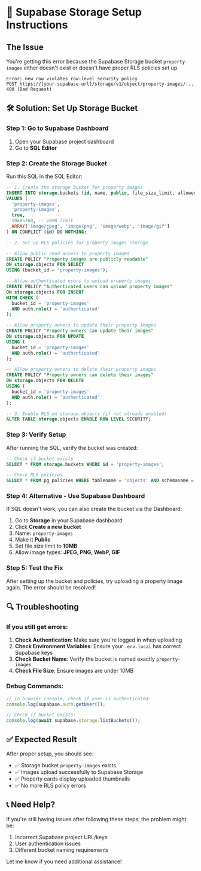 # 🔧 Supabase Storage Setup Instructions

## The Issue

You're getting this error because the Supabase Storage bucket `property-images` either doesn't exist or doesn't have proper RLS policies set up.

```
Error: new row violates row-level security policy
POST https://[your-supabase-url]/storage/v1/object/property-images/... 400 (Bad Request)
```

## 🛠️ Solution: Set Up Storage Bucket

### **Step 1: Go to Supabase Dashboard**

1. Open your Supabase project dashboard
2. Go to **SQL Editor**

### **Step 2: Create the Storage Bucket**

Run this SQL in the SQL Editor:

```sql
-- 1. Create the storage bucket for property images
INSERT INTO storage.buckets (id, name, public, file_size_limit, allowed_mime_types)
VALUES (
  'property-images',
  'property-images',
  true,
  10485760, -- 10MB limit
  ARRAY['image/jpeg', 'image/png', 'image/webp', 'image/gif']
) ON CONFLICT (id) DO NOTHING;

-- 2. Set up RLS policies for property images storage

-- Allow public read access to property images
CREATE POLICY "Property images are publicly readable"
ON storage.objects FOR SELECT
USING (bucket_id = 'property-images');

-- Allow authenticated users to upload property images
CREATE POLICY "Authenticated users can upload property images"
ON storage.objects FOR INSERT
WITH CHECK (
  bucket_id = 'property-images'
  AND auth.role() = 'authenticated'
);

-- Allow property owners to update their property images
CREATE POLICY "Property owners can update their images"
ON storage.objects FOR UPDATE
USING (
  bucket_id = 'property-images'
  AND auth.role() = 'authenticated'
);

-- Allow property owners to delete their property images
CREATE POLICY "Property owners can delete their images"
ON storage.objects FOR DELETE
USING (
  bucket_id = 'property-images'
  AND auth.role() = 'authenticated'
);

-- 3. Enable RLS on storage.objects (if not already enabled)
ALTER TABLE storage.objects ENABLE ROW LEVEL SECURITY;
```

### **Step 3: Verify Setup**

After running the SQL, verify the bucket was created:

```sql
-- Check if bucket exists
SELECT * FROM storage.buckets WHERE id = 'property-images';

-- Check RLS policies
SELECT * FROM pg_policies WHERE tablename = 'objects' AND schemaname = 'storage';
```

### **Step 4: Alternative - Use Supabase Dashboard**

If SQL doesn't work, you can also create the bucket via the Dashboard:

1. Go to **Storage** in your Supabase dashboard
2. Click **Create a new bucket**
3. Name: `property-images`
4. Make it **Public**
5. Set file size limit to **10MB**
6. Allow image types: **JPEG, PNG, WebP, GIF**

### **Step 5: Test the Fix**

After setting up the bucket and policies, try uploading a property image again. The error should be resolved!

## 🔍 **Troubleshooting**

### If you still get errors:

1. **Check Authentication**: Make sure you're logged in when uploading
2. **Check Environment Variables**: Ensure your `.env.local` has correct Supabase keys
3. **Check Bucket Name**: Verify the bucket is named exactly `property-images`
4. **Check File Size**: Ensure images are under 10MB

### Debug Commands:

```javascript
// In browser console, check if user is authenticated:
console.log(supabase.auth.getUser());

// Check if bucket exists:
console.log(await supabase.storage.listBuckets());
```

## ✅ **Expected Result**

After proper setup, you should see:

- ✅ Storage bucket `property-images` exists
- ✅ Images upload successfully to Supabase Storage
- ✅ Property cards display uploaded thumbnails
- ✅ No more RLS policy errors

## 📞 **Need Help?**

If you're still having issues after following these steps, the problem might be:

1. Incorrect Supabase project URL/keys
2. User authentication issues
3. Different bucket naming requirements

Let me know if you need additional assistance!
